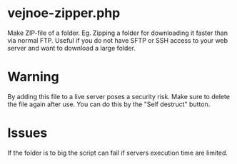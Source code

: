 # vejnoe-zipper.php
Make ZIP-file of a folder. Eg. Zipping a folder for downloading it faster than via normal FTP.
Useful if you do not have SFTP or SSH access to your web server and want to download a large folder.

# Warning
By adding this file to a live server poses a security risk. Make sure to delete the file again after use. You can do this by the "Self destruct" button.

# Issues
If the folder is to big the script can fail if servers execution time are limited.
